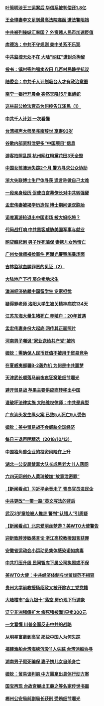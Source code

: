 
#### [叶简明涉王三运案后 华信系被判偿还1.8亿](../pages/nsc413/n10784257.md?t=10151025) 

#### [王全璋妻李文足到最高法院递函 遭法警阻挡](../pages/nsc413/n10784126.md?t=10151025) 

#### [中共被列操纵汇率国？ 外资赌人民币加速贬值](../pages/nsc413/n10784164.md?t=10151025) 

#### [库德洛：中共不守规则 美中关系不乐观](../pages/nsc413/n10783682.md?t=10151025) 

#### [中共监控无处不在 大陆“网红”遭封杀拘留](../pages/nsc413/n10783783.md?t=10151025) 

#### [投书：镇村签约强卖农田 几百村民静坐抗议](../pages/nsc413/n10784016.md?t=10151025) 


#### [陆委会：中共千人计划吸台人才有政治意图](../pages/nsc413/n10783800.md?t=10151025) 

#### [南宁一银行开晨会 突然天降15斤重蟒蛇](../pages/nsc413/n10783808.md?t=10151025) 

#### [这些前公检法官员为何控告江泽民（1）](../pages/nsc413/n10781793.md?t=10151025) 

#### [中共千人计划 一次看懂](../pages/nsc413/n10783689.md?t=10151025) 

#### [台湾相声大师吴兆南辞世 享寿93岁](../pages/nsc413/n10783518.md?t=10151025) 

#### [谷歌内部资料泄更多“中国项目”信息](../pages/nsc413/n10783142.md?t=10151025) 

#### [游客拍照乱踩 杭州网红粉黛花田3天全毁](../pages/nsc413/n10783462.md?t=10151025) 

#### [中国女孩澳洲失踪2个月 警方寻求公众协助](../pages/nsc413/n10783452.md?t=10151025) 

#### [浙大失联博士生尸体寻获 遗言称做自己太难](../pages/nsc413/n10783417.md?t=10151025) 

#### [一段亲身经历 促使白宫幕僚长对中共转强硬](../pages/nsc413/n10783404.md?t=10151025) 

#### [孟宏伟妻被揭学历造假 博士期间诞双胞胎](../pages/nsc413/n10783343.md?t=10151025) 

#### [诺唯真游轮退出中国市场 被大妈吃垮？](../pages/nsc413/n10783382.md?t=10151025) 

#### [代码战打响 中共黑客威胁美国军事与就业](../pages/nsc413/n10783324.md?t=10151025) 

#### [网贷酿悲剧 男子诈死骗保 妻携儿女殉情亡](../pages/nsc413/n10783186.md?t=10151025) 

#### [广州女律师裸检事件 再曝光警察施暴场面](../pages/nsc413/n10783159.md?t=10151025) 

#### [吉林监狱血腥罪恶的见证（2）](../pages/nsc413/n10774358.md?t=10151025) 

#### [大陆地产下行 房企卖地求生](../pages/nsc413/n10782792.md?t=10151025) 

#### [澳洲经济依赖中国留学生 专家担忧](../pages/nsc413/n10783174.md?t=10151025) 

#### [疑得罪老师 洛阳大学生被关精神病院134天](../pages/nsc413/n10783132.md?t=10151025) 


#### [江苏东海大量生猪死亡 养殖户：20年首遇](../pages/nsc413/n10782803.md?t=10151025) 

#### [孟宏伟妻身份大起底 网传其正面照片](../pages/nsc413/n10782349.md?t=10151025) 

#### [河南男子嘲讽“家业送给共产党”被拘](../pages/nsc413/n10782743.md?t=10151025) 

#### [姆钦：需确保人民币贬值不被用于贸易竞争](../pages/nsc413/n10782198.md?t=10151025) 

#### [在夏威夷部署B-2轰炸机 为何是中共噩梦](../pages/nsc413/n10781674.md?t=10151025) 

#### [天津武长顺落马前夜疯狂窝赃细节曝光](../pages/nsc413/n10782275.md?t=10151025) 

#### [避开贸易战 苹果主要供应商转移出中国](../pages/nsc413/n10781823.md?t=10151025) 

#### [谁破坏法律实施 大陆维权律师：中共是典型](../pages/nsc413/n10782080.md?t=10151025) 

#### [广东汕头发生纵火案 已致5人死亡9人受伤](../pages/nsc413/n10782265.md?t=10151025) 

#### [姆钦：美中贸易战不会威胁全球经济](../pages/nsc413/n10782089.md?t=10151025) 

#### [每日三退声明精选（2018/10/13）](../pages/nsc413/n10782102.md?t=10151025) 

#### [中国独角兽企业的投资风险在上升](../pages/nsc413/n10781873.md?t=10151025) 

#### [湖北一公安局禁毒大队长成黑老大 11人落网](../pages/nsc413/n10781952.md?t=10151025) 

#### [六四天网创办人黄琦被加“故意泄密罪”](../pages/nsc413/n10781750.md?t=10151025) 

#### [【新闻看点】习近平余音未了 青岛官员进民企](../pages/nsc413/n10781547.md?t=10151025) 

#### [中共更改“一带一路”英文写法的背后](../pages/nsc413/n10781696.md?t=10151025) 

#### [武汉3岁童险被人推走 警判“认错人”引质疑](../pages/nsc413/n10781802.md?t=10151025) 

#### [【新闻看点】北京爱丽丝梦游？美WTO大使警告](../pages/nsc413/n10781549.md?t=10151025) 

#### [迎新致辞涉敏感言论 浙江高校教授因言获罪](../pages/nsc413/n10781659.md?t=10151025) 

#### [安徽省运动会小运动员集体感染诺如病毒](../pages/nsc413/n10781689.md?t=10151025) 

#### [中共打压升级 民间智库下属公司执照或不保](../pages/nsc413/n10781592.md?t=10151025) 

#### [美WTO大使：中共经济体制与世贸规范不相容](../pages/nsc413/n10781260.md?t=10151025) 

#### [贵州大学前教授杨绍政又被开除农工党党籍](../pages/nsc413/n10781460.md?t=10151025) 

#### [大陆楼市“金九银十”落空 房价现下行迹象](../pages/nsc413/n10780850.md?t=10151025) 


#### [辽宁非洲猪瘟扩大 病死猪被曝1只卖300元](../pages/nsc413/n10781018.md?t=10151025) 

#### [一文看懂  川普全面反击中共的战略](../pages/nsc413/n10780060.md?t=10151025) 

#### [从明星富豪到高官 那些中国人为何失踪](../pages/nsc413/n10780211.md?t=10151025) 

#### [福建渔船台湾海峡沉没11人失踪 台湾派船协寻](../pages/nsc413/n10781207.md?t=10151025) 

#### [湖南男子假死骗保 妻子携儿女自杀身亡](../pages/nsc413/n10781082.md?t=10151025) 

#### [姆钦：贸易谈判前 中方需拿出具体行动方案](../pages/nsc413/n10780360.md?t=10151025) 

#### [国宝再现 台故宫展出王羲之等名家传世书画](../pages/nsc413/n10780842.md?t=10151025) 

#### [郴州公安局前副局长获刑 受贿细节曝光](../pages/nsc413/n10780870.md?t=10151025) 

